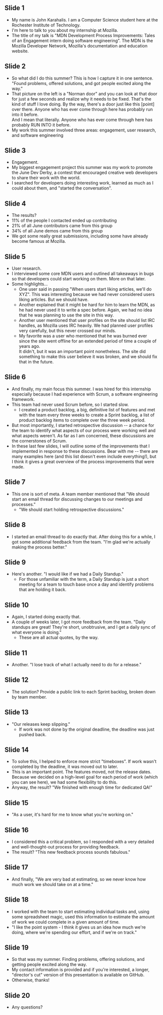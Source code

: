 Slide 1
-------
* My name is John Karahalis. I am a Computer Science student here at the 
  Rochester Institute of Technology.
* I'm here to talk to you about my internship at Mozilla.
* The title of my talk is "MDN Development Process Improvements: Tales of an 
  Engagement intern doing software engineering". The MDN is the Mozilla 
  Developer Network, Mozilla's documentation and education website.

Slide 2
-------
* So what did I do this summer? This is how I capture it in one sentence. 
  "Found problems, offered solutions, and got people excited along the way."
* That picture on the left is a "Norman door" and you can look at that door for
  just a few seconds and realize why it needs to be fixed. That's the kind of 
  stuff I love doing. By the way, there's a door just like this [point] over 
  there. Anyone who has ever come through here has probably run into it before.  
  And I mean that literally. Anyone who has ever come through here has probably 
  RUN INTO it before.
* My work this summer involved three areas: engagement, user research, and
  software engineering

Slide 3
-------
* Engagement.
* My biggest engagement project this summer was my work to promote the June Dev 
  Derby, a contest that encouraged creative web developers to share their work 
  with the world.
* I searched for developers doing interesting work, learned as much as I could 
  about them, and "started the conversation".

Slide 4
-------
* The results?
* 11% of the people I contacted ended up contributing
* 21% of all June contributors came from this group
* 34% of all June demos came from this group
* We got some really great submissions, including some have already become 
  famous at Mozilla.

Slide 5
-------
* User research.
* I interviewed some core MDN users and outlined all takeaways in bugs so that 
  developers could start working on them. More on that later.
* Some highlights...
    * One user said in passing "When users start liking articles, we'll do 
      XYZ". This was interesting because we had never considered users liking 
      articles. But we should have.
    * Another explained that it might be hard for him to learn the MDN, as he 
      had never used it to write a spec before. Again, we had no idea that he 
      was planning to use the site in this way.
    * Another user mentioned that user profiles on the site should list IRC 
      handles, as Mozilla uses IRC heavily. We had planned user profiles very 
      carefully, but this never crossed our minds.
    * My favorite was a user who mentioned that he was burned ever since the 
      site went offline for an extended period of time a couple of years ago.  
      It didn't, but it was an important point nonetheless. The site did 
      something to make this user believe it was broken, and we should fix that 
      in the future.

Slide 6
-------
* And finally, my main focus this summer. I was hired for this internship 
  especially because I had experience with Scrum, a software engineering 
  framework.
* This team had never used Scrum before, so I started slow.
    * I created a product backlog, a big, definitive list of features and met 
      with the team every three weeks to create a Sprint backlog, a list of 
      product backlog items to complete over the three week period.
* But most importantly, I started retrospective discussion -- a chance for the 
  team to identify what aspects of our process were working well and what 
  aspects weren't. As far as I am concerned, these discussions are the 
  cornerstones of Scrum.
* In these last few slides, I will outline some of the improvements that I 
  implemented in response to these discussions. Bear with me -- there are many 
  examples here (and this list doesn't even include everything!), but I think 
  it gives a great overview of the process improvements that were made.

Slide 7
-------
* This one is sort of meta. A team member mentioned that "We should start an 
  email thread for discussing changes to our meetings and processes."
    * "We should start holding retrospective discussions."

Slide 8
-------
* I started an email thread to do exactly that. After doing this for a while, I 
  got some additional feedback from the team. "I'm glad we're actually making 
  the process better."

Slide 9
-------
* Here's another. "I would like if we had a Daily Standup."
    * For those unfamiliar with the term, a Daily Standup is just a short 
      meeting for a team to touch base once a day and identify problems that 
      are holding it back.

Slide 10
--------
* Again, I started doing exactly that.
* A couple of weeks later, I got more feedback from the team. "Daily standups 
  are great! They're short, unobtrusive, and I get a daily sync of what 
  everyone is doing."
    * These are all actual quotes, by the way.

Slide 11
--------
* Another. "I lose track of what I actually need to do for a release."

Slide 12
--------
* The solution? Provide a public link to each Sprint backlog, broken down by 
  team member.

Slide 13
--------
* "Our releases keep slipping."
    * If work was not done by the original deadline, the deadline was just 
      pushed back.

Slide 14
--------
* To solve this, I helped to enforce more strict "timeboxes". If work wasn't 
  completed by the deadline, it was moved out to later.
* This is an important point. The features moved, not the release dates.  
  Because we decided on a high-level goal for each period of work (which you can see 
  here), we had some flexibility to do this.
* Anyway, the result? "We finished with enough time for dedicated QA!"

Slide 15
--------
* "As a user, it's hard for me to know what you're working on."

Slide 16
--------
* I considered this a critical problem, so I responded with a very detailed 
  and well-thought-out process for providing feedback.
* The result? "This new feedback process sounds fabulous."

Slide 17
--------
* And finally, "We are very bad at estimating, so we never know how much work 
  we should take on at a time."

Slide 18
--------
* I worked with the team to start estimating individual tasks and, using some 
  spreadsheet magic, used this information to estimate the amount of work we 
  could complete in a given amount of time.
* "I like the point system - I think it gives us an idea how much we're doing, 
  where we're spending our effort, and if we're on track." 

Slide 19
--------
* So that was my summer. Finding problems, offering solutions, and getting 
  people excited along the way.
* My contact information is provided and if you're interested, a longer, 
  "director's cut" version of this presentation is available on GitHub.
* Otherwise, thanks!

Slide 20
--------
* Any questions?
